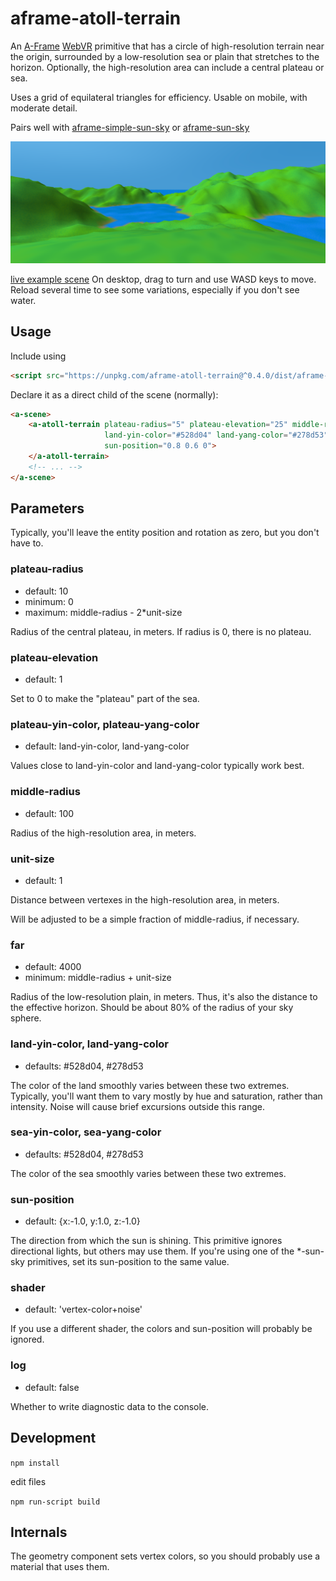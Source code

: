 aframe-atoll-terrain
====================

An [A-Frame](https://aframe.io) [WebVR](https://webvr.info/) primitive that has a circle of high-resolution terrain near the origin,
surrounded by a low-resolution sea or plain that stretches to the horizon.
Optionally, the high-resolution area can include a central plateau or sea.

Uses a grid of equilateral triangles for efficiency.
Usable on mobile, with moderate detail.

Pairs well with [aframe-simple-sun-sky](https://www.npmjs.com/package/aframe-simple-sun-sky)
or [aframe-sun-sky](https://www.npmjs.com/package/aframe-sun-sky)

![sample screenshot](aframe-atoll-terrain-sample.png)

[live example scene](https://dougreeder.github.io/aframe-atoll-terrain/example.html)
On desktop, drag to turn and use WASD keys to move.
Reload several time to see some variations, especially if you don't see water.


Usage
---

Include using 
```html
<script src="https://unpkg.com/aframe-atoll-terrain@^0.4.0/dist/aframe-atoll-terrain.js"></script>
```


Declare it as a direct child of the scene (normally):
```html
<a-scene>
    <a-atoll-terrain plateau-radius="5" plateau-elevation="25" middle-radius="400" unit-size="4" far="4000"
                     land-yin-color="#528d04" land-yang-color="#278d53" sea-yin-color="#005e85" sea-yang-color="#2571cf"
                     sun-position="0.8 0.6 0">
    </a-atoll-terrain>
    <!-- ... -->
</a-scene>
```


Parameters 
---
Typically, you'll leave the entity position and rotation as zero, but you don't have to.


### plateau-radius
* default: 10
* minimum: 0
* maximum: middle-radius - 2*unit-size

Radius of the central plateau, in meters.
If radius is 0, there is no plateau.


### plateau-elevation
* default: 1

Set to 0 to make the "plateau" part of the sea.

### plateau-yin-color, plateau-yang-color
* default: land-yin-color, land-yang-color

Values close to land-yin-color and land-yang-color typically work best.


### middle-radius
* default: 100

Radius of the high-resolution area, in meters.


### unit-size
* default: 1

Distance between vertexes in the high-resolution area, in meters.

Will be adjusted to be a simple fraction of middle-radius, if necessary.


### far
* default: 4000
* minimum: middle-radius + unit-size

Radius of the low-resolution plain, in meters. 
Thus, it's also the distance to the effective horizon. 
Should be about 80% of the radius of your sky sphere.


### land-yin-color, land-yang-color
* defaults: #528d04, #278d53

The color of the land smoothly varies between these two extremes.
Typically, you'll want them to vary mostly by hue and saturation, rather than intensity.
Noise will cause brief excursions outside this range.


### sea-yin-color, sea-yang-color
* defaults: #528d04, #278d53

The color of the sea smoothly varies between these two extremes.


### sun-position
* default: {x:-1.0, y:1.0, z:-1.0}

The direction from which the sun is shining.
This primitive ignores directional lights, but others may use them.
If you're using one of the *-sun-sky primitives, set its sun-position to the same value.


### shader
* default: 'vertex-color+noise'

If you use a different shader, the colors and sun-position will probably be ignored.


### log
* default: false

Whether to write diagnostic data to the console. 



Development
---
`npm install`

edit files

`npm run-script build`


Internals
---
The geometry component sets vertex colors, so you should probably use a material that uses them.
